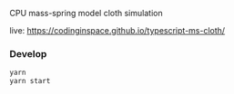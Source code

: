 CPU mass-spring model cloth simulation

live: https://codinginspace.github.io/typescript-ms-cloth/

### Develop
```bash
yarn
yarn start
```
